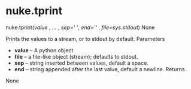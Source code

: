 # nuke.tprint
nuke.tprint(_value_ , _..._ , _sep=' '_, _end='\'_ , _file=sys.stdout_)  None

Prints the values to a stream, or to stdout by default.
Parameters

  * **value** – A python object
  * **file** – a file-like object (stream); defaults to stdout.
  * **sep** – string inserted between values, default a space.
  * **end** – string appended after the last value, default a newline.
Returns

None